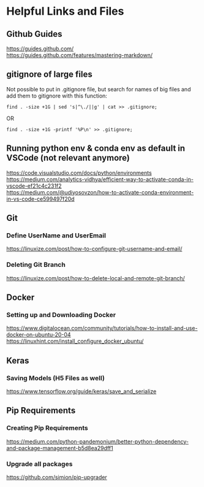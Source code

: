 # Helpful Links and Files

## Github Guides
https://guides.github.com/  
https://guides.github.com/features/mastering-markdown/

## gitignore of large files  
  
Not possible to put in .gitignore file, but search for names of big files and add them to gitignore with this function:  

```
find . -size +1G | sed 's|^\./||g' | cat >> .gitignore;
```
OR  
````
find . -size +1G -printf '%P\n' >> .gitignore;
````

## Running python env & conda env as default in VSCode (not relevant anymore)
https://code.visualstudio.com/docs/python/environments
https://medium.com/analytics-vidhya/efficient-way-to-activate-conda-in-vscode-ef21c4c231f2  
https://medium.com/@udiyosovzon/how-to-activate-conda-environment-in-vs-code-ce599497f20d


## Git
### Define UserName and UserEmail
https://linuxize.com/post/how-to-configure-git-username-and-email/
### Deleting Git Branch
https://linuxize.com/post/how-to-delete-local-and-remote-git-branch/

## Docker
### Setting up and Downloading Docker
https://www.digitalocean.com/community/tutorials/how-to-install-and-use-docker-on-ubuntu-20-04
https://linuxhint.com/install_configure_docker_ubuntu/

## Keras

### Saving Models (H5 Files as well)
https://www.tensorflow.org/guide/keras/save_and_serialize


## Pip Requirements

### Creating Pip Requirements
https://medium.com/python-pandemonium/better-python-dependency-and-package-management-b5d8ea29dff1

### Upgrade all packages 
https://github.com/simion/pip-upgrader
